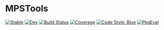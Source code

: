 # MPSTools

[![Stable](https://img.shields.io/badge/docs-stable-blue.svg)](https://f-koehler.github.io/MPSTools.jl/stable)
[![Dev](https://img.shields.io/badge/docs-dev-blue.svg)](https://f-koehler.github.io/MPSTools.jl/dev)
[![Build Status](https://github.com/f-koehler/MPSTools.jl/actions/workflows/CI.yml/badge.svg?branch=main)](https://github.com/f-koehler/MPSTools.jl/actions/workflows/CI.yml?query=branch%3Amain)
[![Coverage](https://codecov.io/gh/f-koehler/MPSTools.jl/branch/main/graph/badge.svg)](https://codecov.io/gh/f-koehler/MPSTools.jl)
[![Code Style: Blue](https://img.shields.io/badge/code%20style-blue-4495d1.svg)](https://github.com/invenia/BlueStyle)
[![PkgEval](https://JuliaCI.github.io/NanosoldierReports/pkgeval_badges/D/MPSTools.svg)](https://JuliaCI.github.io/NanosoldierReports/pkgeval_badges/report.html)
